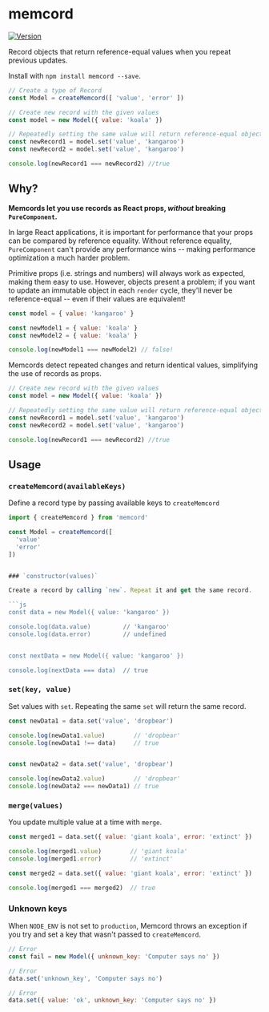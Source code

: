 memcord
=======

[![Version](http://img.shields.io/npm/v/memcord.svg)](https://www.npmjs.org/package/memcord)

Record objects that return reference-equal values when you repeat previous updates.

Install with `npm install memcord --save`.

```js
// Create a type of Record
const Model = createMemcord([ 'value', 'error' ])

// Create new record with the given values
const model = new Model({ value: 'koala' })

// Repeatedly setting the same value will return reference-equal objects.
const newRecord1 = model.set('value', 'kangaroo')
const newRecord2 = model.set('value', 'kangaroo')

console.log(newRecord1 === newRecord2) //true
```


Why?
----

**Memcords let you use records as React props, *without* breaking `PureComponent`.**

In large React applications, it is important for performance that your props can be compared by reference equality. Without reference equality, `PureComponent` can't provide any performance wins -- making performance optimization a much harder problem.

Primitive props (i.e. strings and numbers) will always work as expected, making them easy to use. However, objects present a problem; if you want to update an immutable object in each `render` cycle, they'll never be reference-equal -- even if their values are equivalent!

```js
const model = { value: 'kangaroo' }

const newModel1 = { value: 'koala' }
const newModel2 = { value: 'koala' }

console.log(newModel1 === newModel2) // false!
```

Memcords detect repeated changes and return identical values, simplifying the use of records as props.

```js
// Create new record with the given values
const model = new Model({ value: 'koala' })

// Repeatedly setting the same value will return reference-equal objects.
const newRecord1 = model.set('value', 'kangaroo')
const newRecord2 = model.set('value', 'kangaroo')

console.log(newRecord1 === newRecord2) //true
```

Usage
-----


### `createMemcord(availableKeys)`

Define a record type by passing available keys to `createMemcord`

```js
import { createMemcord } from 'memcord'

const Model = createMemcord([
  'value'
  'error'
])


### `constructor(values)`

Create a record by calling `new`. Repeat it and get the same record.

```js
const data = new Model({ value: 'kangaroo' })

console.log(data.value)         // 'kangaroo'
console.log(data.error)         // undefined


const nextData = new Model({ value: 'kangaroo' })

console.log(nextData === data)  // true
```


### `set(key, value)`

Set values with `set`. Repeating the same `set` will return the same record.

```js
const newData1 = data.set('value', 'dropbear')

console.log(newData1.value)        // 'dropbear'
console.log(newData1 !== data)     // true


const newData2 = data.set('value', 'dropbear')

console.log(newData2.value)        // 'dropbear'
console.log(newData2 === newData1) // true
```


### `merge(values)`

You update multiple value at a time with `merge`.

```js
const merged1 = data.set({ value: 'giant koala', error: 'extinct' })

console.log(merged1.value)        // 'giant koala'
console.log(merged1.error)        // 'extinct'

const merged2 = data.set({ value: 'giant koala', error: 'extinct' })

console.log(merged1 === merged2)  // true
```


### Unknown keys

When `NODE_ENV` is not set to `production`, Memcord throws an exception if you try and set a key that wasn't passed to `createMemcord`.

```js
// Error
const fail = new Model({ unknown_key: 'Computer says no' })

// Error
data.set('unknown_key', 'Computer says no')

// Error
data.set({ value: 'ok', unknown_key: 'Computer says no' })
```
